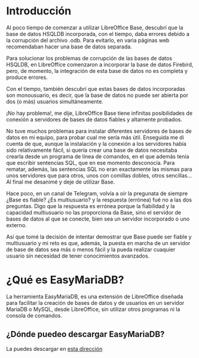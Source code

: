 # Introducción
Al poco tiempo de comenzar a utilizar LibreOffice Base, descubrí que la base de datos HSQLDB incorporada, con el tiempo, daba errores debido a la corrupción del archivo .odb. Para evitarlo, en varia páginas web recomendaban hacer una base de datos separada.

Para solucionar los problemas de corrupción de las bases de datos HSQLDB, en LibreOffice comenzaron a incorporar la base de datos Firebird, pero, de momento, la integración de esta base de datos no es completa y produce errores.

Con el tiempo, también descubrí que estas bases de datos incorporadas son monousuario, es decir, que la base de datos no puede ser abierta por dos (o más) usuarios simultáneamente.

¡No hay problema!, me dije, LibreOffice Base tiene infinitas posibilidades de conexión a servidores de bases de datos fiables y altamente probados. 

No tuve muchos problemas para instalar diferentes servidores de bases de datos en mi equipo, para probar cual me sería más útil. Enseguida me di cuenta de que, aunque la instalación y la conexión a los servidores había sido relativamente fácil, si quería crear una base de datos necesitaba crearla desde un programa de línea de comandos, en el que además tenía que escribir sentencias SQL, que en ese momento desconocía. Para rematar, además, las sentencias SQL no eran exactamente las mismas para unos servidores que para otros, unos con comillas dobles, otros sencillas... Al final me desanimé y deje de utilizar Base.

Hace poco, en un canal de Telegram, volvía a oir la pregunata de siempre ¿Base es fiable? ¿Es multiusuario? y la respuesta (errónea) fué no a las dos preguntas. Digo que la respuesta es errónea porque la fiabilidad y la capacidad multiusuario no las proporciona da Base, sino el servidor de bases de datos al que se conecte, bien sea un servidor incorporado o uno externo.

Así que tomé la decisión de intentar demostrar que Base puede ser fiable y multiusuario y mi reto es que, además, la puesta en marcha de un servidor de base de datos sea más o menos fácil y la pueda realizar cuaquier usuario sin necesidad de tener conocimientos avanzados.

# ¿Qué es EasyMariaDB?

La herramienta EasyMariaDB, es una extensión de LibreOffice diseñada para facilitar la creación de bases de datos y de usuarios en un servidor MariaDB o MySQL, desde LibreOffice, sin utilizar otros programas ni la consola de comandos.

## ¿Dónde puedeo descargar EasyMariaDB?

La puedes descargar en [esta dirección](https://github.com/EasyMariaDB/Basic/releases)
